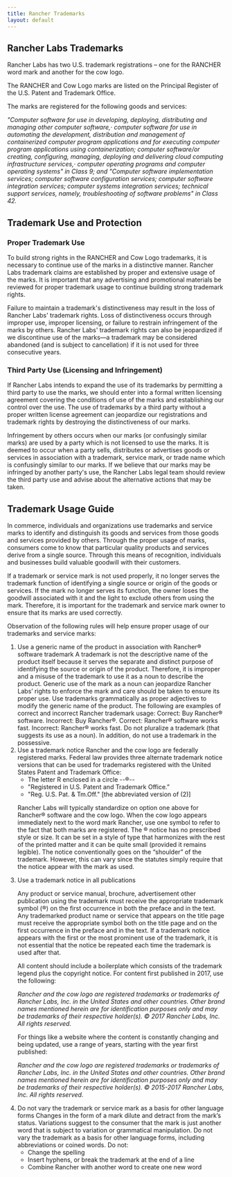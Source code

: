 ```yaml
---
title: Rancher Trademarks
layout: default
---
```


<section class="mt-0">
  <h1>Rancher Labs Trademarks</h1>
  <p>Rancher Labs has two U.S. trademark registrations – one for the RANCHER word mark and another for the cow logo.</p>
  <p>The RANCHER and Cow Logo marks are listed on the Principal Register of the U.S. Patent and Trademark Office.</p>
  <p>The marks are registered for the following goods and services:</p>
  <p class="ml-40"><em>"Computer software for use in developing, deploying, distributing and managing other computer software,· computer software for use in automating the development, distribution and management of containerized computer program applications and for executing computer program applications using containerization; computer software/or creating, configuring, managing, deploying and delivering cloud computing infrastructure services,· computer operating programs and computer operating systems" in Class 9; and
"Computer software implementation services; computer software configuration services; computer software integration services; computer systems integration services; technical support services, namely, troubleshooting of software problems" in Class 42.</em></p>
</section>
<section>
  <h2>Trademark Use and Protection</h2>
  <div class="sub-section">
    <h3>Proper Trademark Use</h3>
    <p>To build strong rights in the RANCHER and Cow Logo trademarks, it is necessary to continue use of the marks in a distinctive manner. Rancher Labs trademark claims are established by proper and extensive usage of the marks. It is important that any advertising and promotional materials be reviewed for proper trademark usage to continue building strong trademark rights.</p>
    <p>Failure to maintain a trademark's distinctiveness may result in the loss of Rancher Labs' trademark rights. Loss of distinctiveness occurs through improper use, improper licensing, or failure to restrain infringement of the marks by others. Rancher Labs' trademark rights can also be jeopardized if we discontinue use of the marks—a trademark may be considered abandoned (and is subject to cancellation) if it is not used for three consecutive years.</p>
  </div>
  <div class="sub-section">
    <h3>Third Party Use (Licensing and Infringement)</h3>
    <p>If Rancher Labs intends to expand the use of its trademarks by permitting a third party to use the marks, we should enter into a formal written licensing agreement covering the conditions of use of the marks and establishing our control over the use. The use of trademarks by a third party without a proper written license agreement can jeopardize our registrations and trademark rights by destroying the distinctiveness of our marks.</p>
    <p>Infringement by others occurs when our marks (or confusingly similar marks) are used by a party which is not licensed to use the marks. It is deemed to occur when a party sells, distributes or advertises goods or services in association with a trademark, service mark, or trade name which is confusingly similar to our marks. If we believe that our marks may be infringed by another party's use, the Rancher Labs legal team should review the third party use and advise about the alternative actions that may be taken.</p>
  </div>
</section>
<section>
  <h2>Trademark Usage Guide</h2>
  <p>In commerce, individuals and organizations use trademarks and service marks to identify and distinguish its goods and services from those goods and services provided by others. Through the proper usage of marks, consumers come to know that particular quality products and services derive from a single source. Through this means of recognition, individuals and businesses build valuable goodwill with their customers.</p>
  <p>If a trademark or service mark is not used properly, it no longer serves the trademark function of identifying a single source or origin of the goods or services. If the mark no longer serves its function, the owner loses the goodwill associated with it and the light to exclude others from using the mark. Therefore, it is important for the trademark and service mark owner to ensure that its marks are used correctly.</p>
  <p>Observation of the following rules will help ensure proper usage of our trademarks and service marks:</p>
  <ol>
    <li>Use a generic name of the product in association with Rancher® software trademark A trademark is not the descriptive name of the product itself because it serves the separate and distinct purpose of identifying the source or origin of the product. Therefore, it is improper and a misuse of the trademark to use it as a noun to describe the product. Generic use of the mark as a noun can jeopardize Rancher Labs’ rights to enforce the mark and care should be taken to ensure its proper use. Use trademarks grammatically as proper adjectives to modify the generic name of the product. The following are examples of correct and incorrect Rancher trademark usage: Correct: Buy Rancher® software. Incorrect: Buy Rancher®. Correct: Rancher® software works fast. Incorrect: Rancher® works fast. Do not pluralize a trademark (that suggests its use as a noun). In addition, do not use a trademark in the possessive.
    </li>
    <li>Use a trademark notice Rancher and the cow logo are federally registered marks. Federal law provides three alternate trademark notice versions that can be used for trademarks registered with the United States Patent and Trademark Office:
      <ul>
        <li>The letter R enclosed in a circle --®--</li>
        <li>"Registered in U.S. Patent and Trademark Office.”</li>
        <li>"Reg. U.S. Pat. & Tm.Off." [the abbreviated version of (2)]</li>
      </ul>
      <p>Rancher Labs will typically standardize on option one above for Rancher® software and the cow logo. When the cow logo appears immediately next to the word mark Rancher, use one symbol to refer to the fact that both marks are registered. The ® notice has no prescribed style or size. It can be set in a style of type that harmonizes with the rest of the printed matter and it can be quite small (provided it remains legible). The notice conventionally goes on the “shoulder” of the trademark. However, this can vary since the statutes simply require that the notice appear with the mark as used.</p>
    </li>
    <li>Use a trademark notice in all publications
      <p>Any product or service manual, brochure, advertisement other publication using the trademark must receive the appropriate trademark symbol (®) on the first occurrence in both the preface and in the text. Any trademarked product name or service that appears on the title page must receive the appropriate symbol both on the title page and on the first occurrence in the preface and in the text. If a trademark notice appears with the first or the most prominent use of the trademark, it is not essential that the notice be repeated each time the trademark is used after that.</p>
      <p>All content should include a boilerplate which consists of the trademark legend plus the copyright notice. For content first published in 2017, use the following:</p>
      <p class="text-muted"><em>Rancher and the cow logo are registered trademarks or trademarks of Rancher Labs, Inc. in the United States and other countries. Other brand names mentioned herein are for identification purposes only and may be trademarks of their respective holder(s). © 2017 Rancher Labs, Inc. All rights reserved.</em></p>
      For things like a website where the content is constantly changing and being updated, use a range of years, starting with the year first published:
      <p class="text-muted"><em>Rancher and the cow logo are registered trademarks or trademarks of Rancher Labs, Inc. in the United States and other countries. Other brand names mentioned herein are for identification purposes only and may be trademarks of their respective holder(s). © 2015-2017 Rancher Labs, Inc. All rights reserved.</em></p>
    </li>
    <li>Do not vary the trademark or service mark as a basis for other language forms Changes in the form of a mark dilute and detract from the mark’s status. Variations suggest to the consumer that the mark is just another word that is subject to variation or grammatical manipulation. Do not vary the trademark as a basis for other language forms, including abbreviations or coined words. Do not:
      <ul>
        <li>Change the spelling</li>
        <li>Insert hyphens, or break the trademark at the end of a line</li>
        <li>Combine Rancher with another word to create one new word</li>
      </ul>
    </li>
  </ol>
</section>
